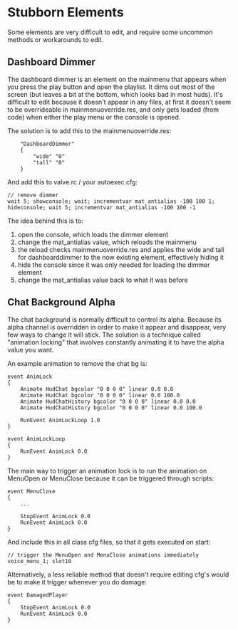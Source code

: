 # Stubborn Elements

Some elements are very difficult to edit, and require some uncommon methods or workarounds to edit.

## Dashboard Dimmer

The dashboard dimmer is an element on the mainmenu that appears when you press the play button and open the playlist. It dims out most of the screen (but leaves a bit at the bottom, which looks bad in most huds). It's difficult to edit because it doesn't appear in any files, at first it doesn't seem to be overrideable in mainmenuoverride.res, and only gets loaded (from code) when either the play menu or the console is opened.

The solution is to add this to the mainmenuoverride.res:
```
	"DashboardDimmer"
	{
		"wide" "0"
		"tall" "0"
	}
```
And add this to valve.rc / your autoexec.cfg:
```
// remove dimmer
wait 5; showconsole; wait; incrementvar mat_antialias -100 100 1; hideconsole; wait 5; incrementvar mat_antialias -100 100 -1
```

The idea behind this is to:
1. open the console, which loads the dimmer element
2. change the mat_antialias value, which reloads the mainmenu
3. the reload checks mainmenuoverride.res and applies the wide and tall for dashboarddimmer to the now existing element, effectively hiding it
4. hide the console since it was only needed for loading the dimmer element
5. change the mat_antialias value back to what it was before

## Chat Background Alpha

The chat background is normally difficult to control its alpha. Because its alpha channel is overridden in order to make it appear and disappear, very few ways to change it will stick. The solution is a technique called "animation locking" that involves constantly animating it to have the alpha value you want.

An example animation to remove the chat bg is:
```
event AnimLock
{
	Animate HudChat bgcolor "0 0 0 0" linear 0.0 0.0
	Animate HudChat bgcolor "0 0 0 0" linear 0.0 100.0
	Animate HudChatHistory bgcolor "0 0 0 0" linear 0.0 0.0
	Animate HudChatHistory bgcolor "0 0 0 0" linear 0.0 100.0

	RunEvent AnimLockLoop 1.0
}

event AnimLockLoop
{
	RunEvent AnimLock 0.0
}
```

The main way to trigger an animation lock is to run the animation on MenuOpen or MenuClose because it can be triggered through scripts:
```
event MenuClose
{	
	...
	
	StopEvent AnimLock 0.0
	RunEvent AnimLock 0.0
}
```
And include this in all class cfg files, so that it gets executed on start:
```
// trigger the MenuOpen and MenuClose animations immediately
voice_menu_1; slot10
```
Alternatively, a less reliable method that doesn't require editing cfg's would be to make it trigger whenever you do damage:
```
event DamagedPlayer
{
	StopEvent AnimLock 0.0
	RunEvent AnimLock 0.0
}
```
